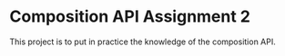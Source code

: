 # Composition API Assignment 2

This project is to put in practice the knowledge of the composition API.
